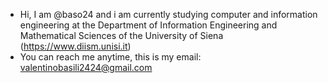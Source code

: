 - Hi, I am @baso24 and i am currently studying computer and information engineering at the Department of Information Engineering and Mathematical Sciences of the University of Siena (https://www.diism.unisi.it)
- You can reach me anytime, this is my email: valentinobasili2424@gmail.com
